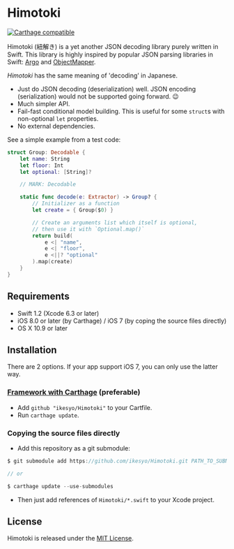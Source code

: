 # Himotoki

[![Carthage compatible](https://img.shields.io/badge/Carthage-compatible-4BC51D.svg?style=flat)](https://github.com/Carthage/Carthage)

Himotoki (紐解き) is a yet another JSON decoding library purely written in Swift. This library is highly inspired by popular JSON parsing libraries in Swift: [Argo](https://github.com/thoughtbot/Argo) and [ObjectMapper](https://github.com/Hearst-DD/ObjectMapper).

_Himotoki_ has the same meaning of 'decoding' in Japanese.

- Just do JSON decoding (deserialization) well. JSON encoding (serialization) would not be supported going forward. :wink:
- Much simpler API.
- Fail-fast conditional model building. This is useful for some `struct`s with non-optional `let` properties.
- No external dependencies.

See a simple example from a test code:

```swift
struct Group: Decodable {
    let name: String
    let floor: Int
    let optional: [String]?

	// MARK: Decodable

    static func decode(e: Extractor) -> Group? {
        // Initializer as a function
        let create = { Group($0) }

        // Create an arguments list which itself is optional,
        // then use it with `Optional.map()`
        return build(
            e <| "name",
            e <| "floor",
            e <||? "optional"
        ).map(create)
    }
}
```

## Requirements

- Swift 1.2 (Xcode 6.3 or later)
- iOS 8.0 or later (by Carthage) / iOS 7 (by coping the source files directly)
- OS X 10.9 or later

## Installation

There are 2 options. If your app support iOS 7, you can only use the latter way.

### [Framework with Carthage](https://github.com/Carthage/Carthage) (preferable)

- Add `github "ikesyo/Himotoki"` to your Cartfile.
- Run `carthage update`.

### Copying the source files directly

- Add this repository as a git submodule:

```swift
$ git submodule add https://github.com/ikesyo/Himotoki.git PATH_TO_SUBMODULE

// or

$ carthage update --use-submodules
```

- Then just add references of `Himotoki/*.swift` to your Xcode project.

## License

Himotoki is released under the [MIT License](LICENSE.md).
